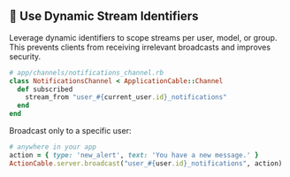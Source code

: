 ## 🔀 Use Dynamic Stream Identifiers

Leverage dynamic identifiers to scope streams per user, model, or group. This prevents clients from receiving irrelevant broadcasts and improves security.

```ruby
# app/channels/notifications_channel.rb
class NotificationsChannel < ApplicationCable::Channel
  def subscribed
    stream_from "user_#{current_user.id}_notifications"
  end
end
```

Broadcast only to a specific user:

```ruby
# anywhere in your app
action = { type: 'new_alert', text: 'You have a new message.' }
ActionCable.server.broadcast("user_#{user.id}_notifications", action)
```